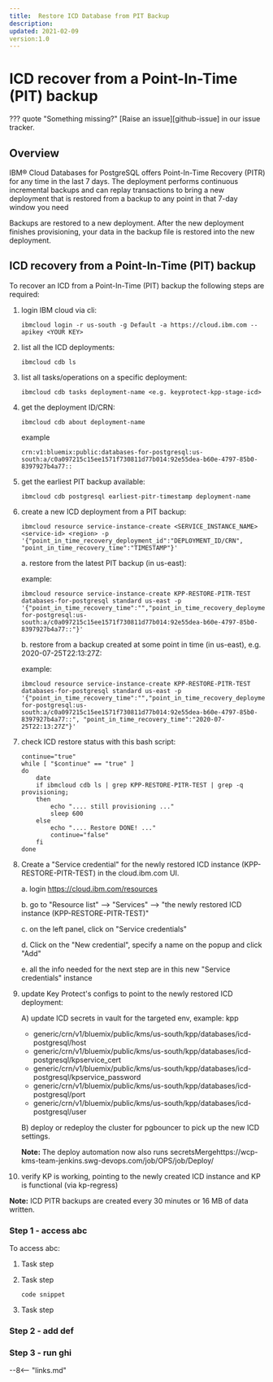 ```yaml
---
title:  Restore ICD Database from PIT Backup
description:
updated: 2021-02-09
version:1.0
---
```


# ICD recover from a Point-In-Time (PIT) backup

??? quote "Something missing?"
    [Raise an issue][github-issue] in our issue tracker.

## Overview

<!-- Add contextual or background information. -->
IBM® Cloud Databases for PostgreSQL offers Point-In-Time Recovery (PITR) for any time in the last 7 days. The deployment performs continuous incremental backups and can replay transactions to bring a new deployment that is restored from a backup to any point in that 7-day window you need

Backups are restored to a new deployment. After the new deployment finishes provisioning, your data in the backup file is restored into the new deployment.

<!-- ## Prerequisites -->

<!-- List prerequisites (if any). -->

## ICD recovery from a Point-In-Time (PIT) backup

<!-- If your runbook involves task-steps, you can organize your document by
    highlighting the major steps (Step 1, Step 2), and then including sub-steps
    within each section.
-->
To recover an ICD from a Point-In-Time (PIT) backup the following steps are required:

1.  login IBM cloud via cli:
    ```text
    ibmcloud login -r us-south -g Default -a https://cloud.ibm.com --apikey <YOUR KEY>
    ```

2.  list all the ICD deployments:
    ```text
    ibmcloud cdb ls
    ```

3.  list all tasks/operations on a specific deployment:
    ```text
    ibmcloud cdb tasks deployment-name <e.g. keyprotect-kpp-stage-icd>
    ```

4.  get the deployment ID/CRN:
    ```text
    ibmcloud cdb about deployment-name 
    ```
    example
    ```
    crn:v1:bluemix:public:databases-for-postgresql:us-south:a/c0a097215c15ee1571f730811d77b014:92e55dea-b60e-4797-85b0-8397927b4a77::
    ```

5.  get the earliest PIT backup available:
    ```text
    ibmcloud cdb postgresql earliest-pitr-timestamp deployment-name
    ```

6.  create a new ICD deployment from a PIT backup:
    ```
    ibmcloud resource service-instance-create <SERVICE_INSTANCE_NAME> <service-id> <region> -p '{"point_in_time_recovery_deployment_id":"DEPLOYMENT_ID/CRN", "point_in_time_recovery_time":"TIMESTAMP"}'
    ```

    a. restore from the latest PIT backup (in us-east):
    
    example:
    ```
    ibmcloud resource service-instance-create KPP-RESTORE-PITR-TEST databases-for-postgresql standard us-east -p '{"point_in_time_recovery_time":"","point_in_time_recovery_deployment_id":"crn:v1:bluemix:public:databases-for-postgresql:us-south:a/c0a097215c15ee1571f730811d77b014:92e55dea-b60e-4797-85b0-8397927b4a77::"}'
    ```

    b. restore from a backup created at some point in time (in us-east), e.g. 2020-07-25T22:13:27Z:
    
    example: 
    ```
    ibmcloud resource service-instance-create KPP-RESTORE-PITR-TEST databases-for-postgresql standard us-east -p '{"point_in_time_recovery_time":"","point_in_time_recovery_deployment_id":"crn:v1:bluemix:public:databases-for-postgresql:us-south:a/c0a097215c15ee1571f730811d77b014:92e55dea-b60e-4797-85b0-8397927b4a77::", "point_in_time_recovery_time":"2020-07-25T22:13:27Z"}'
    ```

7.  check ICD restore status with this bash script:
    ```
    continue="true"
    while [ "$continue" == "true" ]
    do
        date 
        if ibmcloud cdb ls | grep KPP-RESTORE-PITR-TEST | grep -q provisioning;
        then 
            echo ".... still provisioning ..."
            sleep 600
        else
            echo ".... Restore DONE! ..." 
            continue="false"
        fi
    done
    ```


8.  Create a "Service credential" for the newly restored ICD instance (KPP-RESTORE-PITR-TEST) in the cloud.ibm.com UI.

    a. login https://cloud.ibm.com/resources

    b. go to "Resource list" --> "Services" --> "the newly restored ICD instance (KPP-RESTORE-PITR-TEST)"

    c. on the left panel, click on "Service credentials"

    d. Click on the "New credential", specify a name on the popup and click "Add"

    e. all the info needed for the next step are in this new "Service credentials" instance


9.  update Key Protect's configs to point to the newly restored ICD deployment:

    A) update ICD secrets in vault for the targeted env, example: kpp

    - generic/crn/v1/bluemix/public/kms/us-south/kpp/databases/icd-postgresql/host
    - generic/crn/v1/bluemix/public/kms/us-south/kpp/databases/icd-postgresql/kpservice_cert
    - generic/crn/v1/bluemix/public/kms/us-south/kpp/databases/icd-postgresql/kpservice_password
    - generic/crn/v1/bluemix/public/kms/us-south/kpp/databases/icd-postgresql/port
    - generic/crn/v1/bluemix/public/kms/us-south/kpp/databases/icd-postgresql/user

    B) deploy or redeploy the cluster for pgbouncer to pick up the new ICD settings.  
    
    **Note:** The deploy automation now also runs secretsMergehttps://wcp-kms-team-jenkins.swg-devops.com/job/OPS/job/Deploy/

10.  verify KP is working, pointing to the newly created ICD instance and KP is functional (via kp-regress)


**Note:** ICD PITR backups are created every 30 minutes or 16 MB of data written.


### Step 1 - access abc

To access abc:

1.  Task step

2.  Task step

    ```text
    code snippet
    ```

3.  Task step

### Step 2 - add def

### Step 3 - run ghi

<!-- DO NOT REMOVE -->

--8<-- "links.md"
